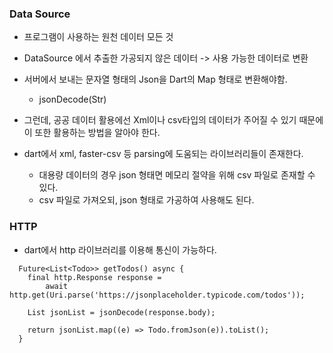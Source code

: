 ### Data Source

- 프로그램이 사용하는 원천 데이터 모든 것
- DataSource 에서 추출한 가공되지 않은 데이터 -> 사용 가능한 데이터로 변환

- 서버에서 보내는 문자열 형태의 Json을 Dart의 Map 형태로 변환해야함.

  - jsonDecode(Str)

- 그런데, 공공 데이터 활용에선 Xml이나 csv타입의 데이터가 주어질 수 있기 때문에 이 또한 활용하는 방법을 알아야 한다.

- dart에서 xml, faster-csv 등 parsing에 도움되는 라이브러리들이 존재한다.
  - 대용량 데이터의 경우 json 형태면 메모리 절약을 위해 csv 파일로 존재할 수 있다.
  - csv 파일로 가져오되, json 형태로 가공하여 사용해도 된다.

### HTTP

- dart에서 http 라이브러리를 이용해 통신이 가능하다.

```
  Future<List<Todo>> getTodos() async {
    final http.Response response =
        await http.get(Uri.parse('https://jsonplaceholder.typicode.com/todos'));

    List jsonList = jsonDecode(response.body);

    return jsonList.map((e) => Todo.fromJson(e)).toList();
  }
```

